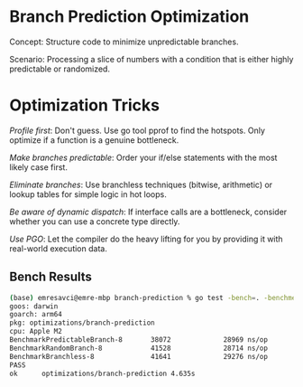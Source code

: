 # Branch Prediction Optimization

Concept: Structure code to minimize unpredictable branches.

Scenario: Processing a slice of numbers with a condition that is either highly predictable or randomized.

# Optimization Tricks

*Profile first*: Don't guess. Use go tool pprof to find the hotspots. Only optimize if a function is a genuine bottleneck.

*Make branches predictable*: Order your if/else statements with the most likely case first.

*Eliminate branches*: Use branchless techniques (bitwise, arithmetic) or lookup tables for simple logic in hot loops.

*Be aware of dynamic dispatch*: If interface calls are a bottleneck, consider whether you can use a concrete type directly.

*Use PGO*: Let the compiler do the heavy lifting for you by providing it with real-world execution data.


## Bench Results

```bash
(base) emresavci@emre-mbp branch-prediction % go test -bench=. -benchmem .
goos: darwin
goarch: arm64
pkg: optimizations/branch-prediction
cpu: Apple M2
BenchmarkPredictableBranch-8       38072             28969 ns/op               0 B/op          0 allocs/op
BenchmarkRandomBranch-8            41528             28714 ns/op               0 B/op          0 allocs/op
BenchmarkBranchless-8              41641             29276 ns/op               0 B/op          0 allocs/op
PASS
ok      optimizations/branch-prediction 4.635s
```